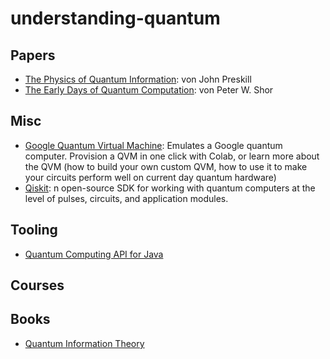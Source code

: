 # understanding-quantum

## Papers

- [The Physics of Quantum Information](https://arxiv.org/abs/2208.08064): von John Preskill
- [The Early Days of Quantum Computation](https://arxiv.org/abs/2208.09964): von Peter W. Shor

## Misc

- [Google Quantum Virtual Machine](https://quantumai.google/quantum-virtual-machine): Emulates a Google quantum computer.
Provision a QVM in one click with Colab, or learn more about
the QVM (how to build your own custom QVM, how to use it to
make your circuits perform well on current day quantum
hardware)
- [Qiskit](https://qiskit.org/): n open-source SDK for working with quantum computers at the level of pulses, circuits, and application modules.

## Tooling

- [Quantum Computing API for Java](https://github.com/redfx-quantum/strange)

## Courses

## Books

- [Quantum Information Theory](https://www.degruyter.com/document/doi/10.1515/9783110570250/html)





